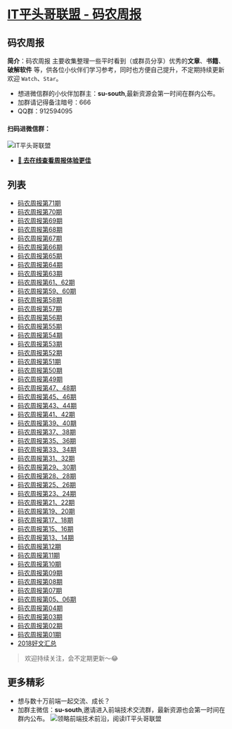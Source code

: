 
# [IT平头哥联盟 - 码农周报](https://susouth.com/ "@IT·平头哥联盟，码农书籍，苏南的专栏")

##  码农周报

**简介**：码农周报 主要收集整理一些平时看到（或群员分享）优秀的**文章**、**书籍**、**破解软件** 等，供各位小伙伴们学习参考，同时也方便自己提升，不定期持续更新欢迎 `Watch`、`Star`。
+ 想进微信群的小伙伴加群主：**su-south**,最新资源会第一时间在群内公布。
+ 加群请记得备注暗号：666
+ QQ群：912594095
#### 扫码进微信群：
![IT平头哥联盟](https://user-images.githubusercontent.com/18324563/55072435-11916a00-50c6-11e9-86ff-b906d7040c2d.png)


+ **[:lollipop: 去在线查看周报体验更佳](https://www.javascriptc.com/category/javascript-weekly)**

## 列表

+ [码农周报第71期](https://github.com/meibin08/free-programming-books/issues/85)
+ [码农周报第70期](https://github.com/meibin08/free-programming-books/issues/84)
+ [码农周报第69期](https://github.com/meibin08/free-programming-books/issues/83)
+ [码农周报第68期](https://github.com/meibin08/free-programming-books/issues/82)
+ [码农周报第67期](https://github.com/meibin08/free-programming-books/issues/81)
+ [码农周报第66期](https://github.com/meibin08/free-programming-books/issues/80)
+ [码农周报第65期](https://github.com/meibin08/free-programming-books/issues/79)
+ [码农周报第64期](https://github.com/meibin08/free-programming-books/issues/78)
+ [码农周报第63期](https://github.com/meibin08/free-programming-books/issues/70)
+ [码农周报第61、62期](https://github.com/meibin08/free-programming-books/issues/69)
+ [码农周报第59、60期](https://github.com/meibin08/free-programming-books/issues/68)
+ [码农周报第58期](https://github.com/meibin08/free-programming-books/issues/67)
+ [码农周报第57期](https://github.com/meibin08/free-programming-books/issues/66)
+ [码农周报第56期](https://github.com/meibin08/free-programming-books/issues/65)
+ [码农周报第55期](https://github.com/meibin08/free-programming-books/issues/64)
+ [码农周报第54期](https://github.com/meibin08/free-programming-books/issues/63)
+ [码农周报第53期](https://github.com/meibin08/free-programming-books/issues/62)
+ [码农周报第52期](https://github.com/meibin08/free-programming-books/issues/61)
+ [码农周报第51期](https://github.com/meibin08/free-programming-books/issues/60)
+ [码农周报第50期](https://github.com/meibin08/free-programming-books/issues/59)
+ [码农周报第49期](https://github.com/meibin08/free-programming-books/issues/58)
+ [码农周报第47、48期](https://github.com/meibin08/free-programming-books/issues/57)
+ [码农周报第45、46期](https://github.com/meibin08/free-programming-books/issues/56)
+ [码农周报第43、44期](https://github.com/meibin08/free-programming-books/issues/55)
+ [码农周报第41、42期](https://github.com/meibin08/free-programming-books/issues/54)
+ [码农周报第39、40期](https://github.com/meibin08/free-programming-books/issues/53)
+ [码农周报第37、38期](https://github.com/meibin08/free-programming-books/issues/52)
+ [码农周报第35、36期](https://github.com/meibin08/free-programming-books/issues/51)
+ [码农周报第33、34期](https://github.com/meibin08/free-programming-books/issues/50)
+ [码农周报第31、32期](./programmer-32-week.md)
+ [码农周报第29、30期](./programmer-30-week.md)
+ [码农周报第28、28期](./programmer-28-week.md)
+ [码农周报第25、26期](./programmer-26-week.md)
+ [码农周报第23、24期](./programmer-24-week.md)
+ [码农周报第21、22期](./programmer-22-week.md)
+ [码农周报第19、20期](./programmer-20-week.md)
+ [码农周报第17、18期](./programmer-18-week.md)
+ [码农周报第15、16期](./programmer-16-week.md)
+ [码农周报第13、14期](./programmer-14-week.md)
+ [码农周报第12期](./programmer-12-week.md)
+ [码农周报第11期](./programmer-11-week.md)
+ [码农周报第10期](./programmer-10-week.md)
+ [码农周报第09期](./programmer-09-week.md)
+ [码农周报第08期](./programmer-08-week.md)
+ [码农周报第07期](./programmer-07-week.md)
+ [码农周报第05、06期](./programmer-05-week.md)
+ [码农周报第04期](./programmer-04-week.md)
+ [码农周报第03期](./programmer-03-week.md)
+ [码农周报第02期](./programmer-02-week.md)
+ [码农周报第01期](./programmer-01-week.md)
+ [2018好文汇总](./2018-summary.md "前端，2018好文汇总")


> 欢迎持续关注，会不定期更新～😂

更多精彩
-------
+ 想与数十万前端一起交流、成长？
+ 加群主微信：**su-south**,邀请进入前端技术交流群，最新资源也会第一时间在群内公布。
![领略前端技术前沿，阅读IT平头哥联盟](https://user-images.githubusercontent.com/18324563/70633966-608b2980-1c6c-11ea-8123-34f1fd13484e.png)


